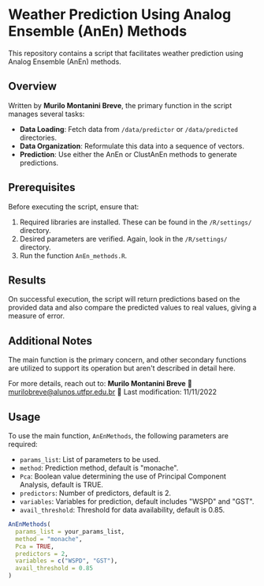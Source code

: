 # Weather Prediction Using Analog Ensemble (AnEn) Methods

This repository contains a script that facilitates weather prediction using Analog Ensemble (AnEn) methods.

## Overview

Written by **Murilo Montanini Breve**, the primary function in the script manages several tasks:

- **Data Loading**: Fetch data from `/data/predictor` or `/data/predicted` directories.
- **Data Organization**: Reformulate this data into a sequence of vectors.
- **Prediction**: Use either the AnEn or ClustAnEn methods to generate predictions.

## Prerequisites

Before executing the script, ensure that:

1. Required libraries are installed. These can be found in the `/R/settings/` directory.
2. Desired parameters are verified. Again, look in the `/R/settings/` directory.
3. Run the function `AnEn_methods.R`.

## Results

On successful execution, the script will return predictions based on the provided data and also compare the predicted values to real values, giving a measure of error.

## Additional Notes

The main function is the primary concern, and other secondary functions are utilized to support its operation but aren't described in detail here.

For more details, reach out to:
**Murilo Montanini Breve**
📧 [murilobreve@alunos.utfpr.edu.br](mailto:murilobreve@alunos.utfpr.edu.br)
📅 Last modification: 11/11/2022

## Usage

To use the main function, `AnEnMethods`, the following parameters are required:

- `params_list`: List of parameters to be used.
- `method`: Prediction method, default is "monache".
- `Pca`: Boolean value determining the use of Principal Component Analysis, default is TRUE.
- `predictors`: Number of predictors, default is 2.
- `variables`: Variables for prediction, default includes "WSPD" and "GST".
- `avail_threshold`: Threshold for data availability, default is 0.85.

```R
AnEnMethods(
  params_list = your_params_list,
  method = "monache",
  Pca = TRUE,
  predictors = 2,
  variables = c("WSPD", "GST"),
  avail_threshold = 0.85
)

